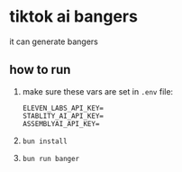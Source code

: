 # tiktok ai bangers

it can generate bangers

## how to run

1. make sure these vars are set in `.env` file:

   ```
   ELEVEN_LABS_API_KEY=
   STABLITY_AI_API_KEY=
   ASSEMBLYAI_API_KEY=
   ```

2. `bun install`
3. `bun run banger`

